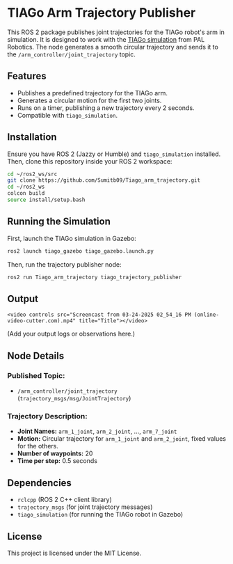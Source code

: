# TIAGo Arm Trajectory Publisher

This ROS 2 package publishes joint trajectories for the TIAGo robot's arm in simulation. It is designed to work with the [TIAGo simulation](https://github.com/pal-robotics/tiago_simulation) from PAL Robotics. The node generates a smooth circular trajectory and sends it to the `/arm_controller/joint_trajectory` topic.

## Features  

- Publishes a predefined trajectory for the TIAGo arm.  
- Generates a circular motion for the first two joints.  
- Runs on a timer, publishing a new trajectory every 2 seconds.  
- Compatible with `tiago_simulation`.  

## Installation  

Ensure you have ROS 2 (Jazzy or Humble) and `tiago_simulation` installed. Then, clone this repository inside your ROS 2 workspace:  

```sh
cd ~/ros2_ws/src
git clone https://github.com/Sumitb09/Tiago_arm_trajectory.git
cd ~/ros2_ws
colcon build
source install/setup.bash
```

## Running the Simulation  

First, launch the TIAGo simulation in Gazebo:  

```sh
ros2 launch tiago_gazebo tiago_gazebo.launch.py
```

Then, run the trajectory publisher node:  

```sh
ros2 run Tiago_arm_trajectory tiago_trajectory_publisher
```

## Output  
```
<video controls src="Screencast from 03-24-2025 02_54_16 PM (online-video-cutter.com).mp4" title="Title"></video>
```


(Add your output logs or observations here.)  

## Node Details  

### **Published Topic:**  
- `/arm_controller/joint_trajectory` (`trajectory_msgs/msg/JointTrajectory`)  

### **Trajectory Description:**  
- **Joint Names:** `arm_1_joint`, `arm_2_joint`, ..., `arm_7_joint`  
- **Motion:** Circular trajectory for `arm_1_joint` and `arm_2_joint`, fixed values for the others.  
- **Number of waypoints:** 20  
- **Time per step:** 0.5 seconds  

## Dependencies  

- `rclcpp` (ROS 2 C++ client library)  
- `trajectory_msgs` (for joint trajectory messages)  
- `tiago_simulation` (for running the TIAGo robot in Gazebo)  

## License  

This project is licensed under the MIT License.

